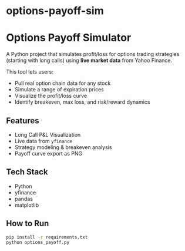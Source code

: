 # options-payoff-sim
#  Options Payoff Simulator

A Python project that simulates profit/loss for options trading strategies (starting with long calls) using **live market data** from Yahoo Finance.

This tool lets users:
- Pull real option chain data for any stock
- Simulate a range of expiration prices
- Visualize the profit/loss curve
- Identify breakeven, max loss, and risk/reward dynamics

##  Features

-  Long Call P&L Visualization
-  Live data from `yfinance`
-  Strategy modeling & breakeven analysis
-  Payoff curve export as PNG

##  Tech Stack

- Python
- yfinance
- pandas
- matplotlib

##  How to Run

```bash
pip install -r requirements.txt
python options_payoff.py

